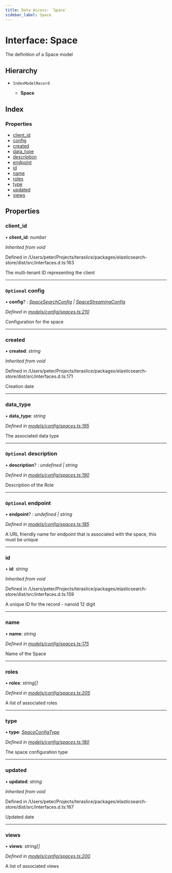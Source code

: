 ```yaml
---
title: Data Access: `Space`
sidebar_label: Space
---
```


# Interface: Space

The definition of a Space model

## Hierarchy

* `IndexModelRecord`

  * **Space**

## Index

### Properties

* [client_id](space.md#client_id)
* [config](space.md#optional-config)
* [created](space.md#created)
* [data_type](space.md#data_type)
* [description](space.md#optional-description)
* [endpoint](space.md#optional-endpoint)
* [id](space.md#id)
* [name](space.md#name)
* [roles](space.md#roles)
* [type](space.md#type)
* [updated](space.md#updated)
* [views](space.md#views)

## Properties

###  client_id

• **client_id**: *number*

*Inherited from void*

Defined in /Users/peter/Projects/teraslice/packages/elasticsearch-store/dist/src/interfaces.d.ts:163

The mutli-tenant ID representing the client

___

### `Optional` config

• **config**? : *[SpaceSearchConfig](spacesearchconfig.md) | [SpaceStreamingConfig](spacestreamingconfig.md)*

*Defined in [models/config/spaces.ts:210](https://github.com/terascope/teraslice/blob/fd211a8bb/packages/data-access/src/models/config/spaces.ts#L210)*

Configuration for the space

___

###  created

• **created**: *string*

*Inherited from void*

Defined in /Users/peter/Projects/teraslice/packages/elasticsearch-store/dist/src/interfaces.d.ts:171

Creation date

___

###  data_type

• **data_type**: *string*

*Defined in [models/config/spaces.ts:195](https://github.com/terascope/teraslice/blob/fd211a8bb/packages/data-access/src/models/config/spaces.ts#L195)*

The associated data type

___

### `Optional` description

• **description**? : *undefined | string*

*Defined in [models/config/spaces.ts:190](https://github.com/terascope/teraslice/blob/fd211a8bb/packages/data-access/src/models/config/spaces.ts#L190)*

Description of the Role

___

### `Optional` endpoint

• **endpoint**? : *undefined | string*

*Defined in [models/config/spaces.ts:185](https://github.com/terascope/teraslice/blob/fd211a8bb/packages/data-access/src/models/config/spaces.ts#L185)*

A URL friendly name for endpoint that is associated with the space, this must be unique

___

###  id

• **id**: *string*

*Inherited from void*

Defined in /Users/peter/Projects/teraslice/packages/elasticsearch-store/dist/src/interfaces.d.ts:159

A unique ID for the record - nanoid 12 digit

___

###  name

• **name**: *string*

*Defined in [models/config/spaces.ts:175](https://github.com/terascope/teraslice/blob/fd211a8bb/packages/data-access/src/models/config/spaces.ts#L175)*

Name of the Space

___

###  roles

• **roles**: *string[]*

*Defined in [models/config/spaces.ts:205](https://github.com/terascope/teraslice/blob/fd211a8bb/packages/data-access/src/models/config/spaces.ts#L205)*

A list of associated roles

___

###  type

• **type**: *[SpaceConfigType](../overview.md#spaceconfigtype)*

*Defined in [models/config/spaces.ts:180](https://github.com/terascope/teraslice/blob/fd211a8bb/packages/data-access/src/models/config/spaces.ts#L180)*

The space configuration type

___

###  updated

• **updated**: *string*

*Inherited from void*

Defined in /Users/peter/Projects/teraslice/packages/elasticsearch-store/dist/src/interfaces.d.ts:167

Updated date

___

###  views

• **views**: *string[]*

*Defined in [models/config/spaces.ts:200](https://github.com/terascope/teraslice/blob/fd211a8bb/packages/data-access/src/models/config/spaces.ts#L200)*

A list of associated views

